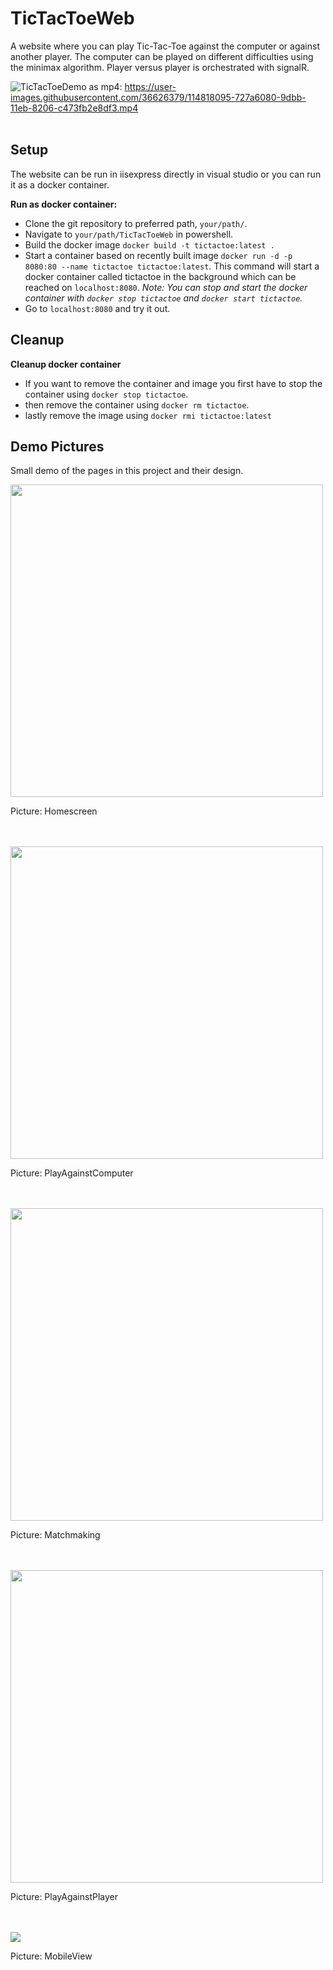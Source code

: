 # TicTacToeWeb
A website where you can play Tic-Tac-Toe against the computer or against another player. The computer can be played on different difficulties using the minimax algorithm. 
Player versus player is orchestrated with signalR.

![TicTacToeDemo](https://user-images.githubusercontent.com/36626379/114819851-6348e200-9dbe-11eb-9e16-1305729fbd4c.gif)
as mp4: https://user-images.githubusercontent.com/36626379/114818095-727a6080-9dbb-11eb-8206-c473fb2e8df3.mp4
<br />
<br />

## Setup
The website can be run in iisexpress directly in visual studio or you can run it as a docker container.

**Run as docker container:**
* Clone the git repository to preferred path, `your/path/`.
* Navigate to `your/path/TicTacToeWeb` in powershell.
* Build the docker image `docker build -t tictactoe:latest .`
* Start a container based on recently built image `docker run -d -p 8080:80 --name tictactoe tictactoe:latest`. This command will start a docker container called tictactoe in the background which can be reached on `localhost:8080`. *Note: You can stop and start the docker container with `docker stop tictactoe` and `docker start tictactoe`.*
* Go to `localhost:8080` and try it out.

## Cleanup

**Cleanup docker container**
* If you want to remove the container and image you first have to stop the container using `docker stop tictactoe`.
* then remove the container using `docker rm tictactoe`.
* lastly remove the image using `docker rmi tictactoe:latest`

## Demo Pictures
Small demo of the pages in this project and their design.

<img width="500px" src="./DemoContent/HomeScreen.PNG">
<p>Picture: Homescreen</p>
<br />
<br />

<img width="500px" src="./DemoContent/PlayAgainstComputer.PNG">
<p>Picture: PlayAgainstComputer</p>
<br />
<br />

<img width="500px" src="./DemoContent/Matchmaking.PNG">
<p>Picture: Matchmaking</p>
<br />
<br />

<img width="500px" src="./DemoContent/PlayAgainstPlayer.PNG">
<p>Picture: PlayAgainstPlayer</p>
<br />
<br />

<img src="./DemoContent/MobileView.PNG">
<p>Picture: MobileView</p>

